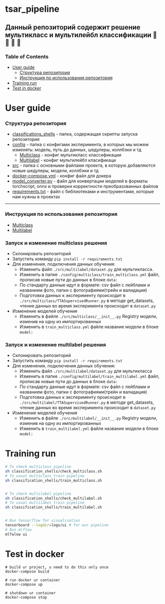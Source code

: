 # tsar_pipeline
Данный репозиторий содержит решение мультикласс и мультилейбл классификации
:muscle: :muscle: :muscle: :muscle:
----
### Table of Contents
- [User guide](#User-guide)
  * [Структура репозитория](#Структура-репозитория)
  * [Инструкция по использования репозитория](#Инструкция-по-использования-репозитория)
- [Training run](#Training-run)
- [Test in docker](#Test-in-docker)
# User guide
### Структура репозитория
- [classifications_shells](#Training-run) - папка, содержащая скрипты запуска репозитория
- [config](#Configs-with-full-description) - папка с конфигами эксперимента, в которых мы можем изменять: модель, путь до данных, шедулеры, коллбэки и тд
    * [Multiclass](config/multiclass/train_multiclass.yml) - конфиг мультикласс классификации
    * [Multilabel](config/multilabel/train_multilabel.yml) - конфиг мультилейбл класификаци
- [src](src/) - папка с основными файлами проекта, в которую добавляются новые шедулеры, модели, коллбэки и тд
- [docker-compose.yml](#Test-in-docker) - конфиг файл для докера
- [model_converter.py](/model_converter.py) - файл для конвертации моделей в форматы torchscript, onnx и проверки корректности преобразованных файлов
- [requirements.txt](/requirements.txt) - файл с библиотеками и инструментами, которые нам нужны в проектах
---
### Инструкция по использования репозитория
- [Multiclass](#Запуск-и-изменение-multiclass-решения)
- [Multilabel](#Запуск-и-изменение-multilabel-решения)
 ### Запуск и изменение multiclass решения
   - Склонировать репозиторий
   -  Запустить команду ```pip install -r requirements.txt```
   -  Для изменения, подключения данных обучения:
       - Изменить файл ```./src/multilabel/dataset.py``` для мультикласса.
       - Изменить в папке ```./config/multiclass/train_multiclass.yml``` файл, прописав новые пути до данных в блоке ```data:```
       - По стандарту данные идут в формате: csv файл с лейблами и названием фото, папки с фотографиями(трейн и валидация)
       - Подготовка данных к эксперименту происходит в ```./src/multiclass/TTASupervisedRunner.py``` в методе get_datasets, 
       чтение данных во время эксперимента происходит в ```dataset.py```
   - Изменение моделей обучения
       - Изменить в файле ```./src/multiclass/__init__.py``` Registry модели, изменив на одну из импортированных
       - Изменить в ```train_multiclass.yml``` файле название модели в блоке ```model:```


 ### Запуск и изменение multilabel решения
   - Склонировать репозиторий
   - Запустить команду ```pip install -r requirements.txt```
   - Для изменения, подключения данных обучения:
       - Изменить файл ```./src/multilabel/dataset.py``` для мультикласса
       - Изменить в папке ```./config/multilabel/train_multilabel.yml``` файл, прописав новые пути до данных в блоке ```data:```
       - По стандарту данные идут в формате: csv файл с лейблами и названием фото, папки с фотографиями(трейн и валидация)
       - Подготовка данных к эксперименту происходит в ```./src/multilabel/TTASupervisedRunner.py``` в методе get_datasets,
       чтение данных во время эксперимента происходит в ```dataset.py```
   - Изменение моделей обучения
       - Изменить в файле ```./src/multilabel/__init__.py``` Registry модели, изменив на одну из импортированных
       - Изменить в ```train_multilabel.yml``` файле название модели в блоке ```model:```



# Training run 
```bash
# To check multiclass pipeline
sh classification_shells/check_multiclass.sh
# To usual multiclass train pipeline
sh classification_shells/train_multiclass.sh


# To check multilabel pipeline
sh classification_shells/check_multilabel.sh
# To usual multilabel train pipeline
sh classification_shells/train_multilabel.sh


# Run tensorflow for visualisation
tensorboard --logdir=logs/ui # for our pipeline
# Run mlflow 
mlfwlow ui

```
# Test in docker
```
# build ur project, u need to do this only once
docker-compose build

# run docker ur container
docker-compose up

# shutdown ur container
docker-compose stop
```